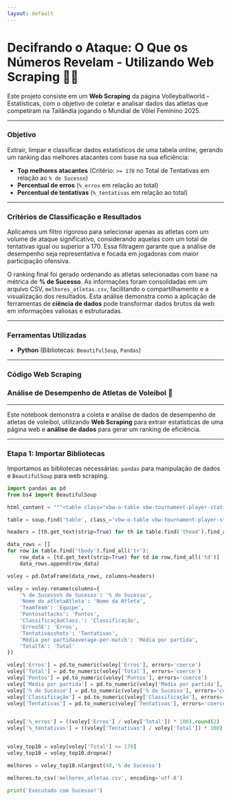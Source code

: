 ```yaml
---
layout: default
---
```


# Decifrando o Ataque: O Que os Números Revelam - Utilizando Web Scraping 🏐👧

Este projeto consiste em um **Web Scraping** da página Volleyballworld - Estatísticas, com o objetivo de coletar e analisar dados das atletas que competiram na Tailândia jogando o Mundial de Vôlei Feminino 2025.

---

### Objetivo

Extrair, limpar e classificar dados estatísticos de uma tabela online, gerando um ranking das melhores atacantes com base na sua eficiência:

- **Top melhores atacantes** (Critério: `>= 170` no Total de Tentativas em relação ao `% de Sucesso`)
- **Percentual de erros** (`%_erros` em relação ao total)
- **Percentual de tentativas** (`%_tentativas` em relação ao total)

---

### Critérios de Classificação e Resultados

Aplicamos um filtro rigoroso para selecionar apenas as atletas com um volume de ataque significativo, considerando aquelas com um total de tentativas igual ou superior a 170. Essa filtragem garante que a análise de desempenho seja representativa e focada em jogadoras com maior participação ofensiva.

O ranking final foi gerado ordenando as atletas selecionadas com base na métrica de **% de Sucesso**. As informações foram consolidadas em um arquivo CSV, `melhores_atletas.csv`, facilitando o compartilhamento e a visualização dos resultados. Esta análise demonstra como a aplicação de ferramentas de **ciência de dados** pode transformar dados brutos da web em informações valiosas e estruturadas.

---

### Ferramentas Utilizadas

- **Python** (Bibliotecas: `BeautifulSoup`, `Pandas`)

---

### Código Web Scraping

### Análise de Desempenho de Atletas de Voleibol 🏐

---

Este notebook demonstra a coleta e análise de dados de desempenho de atletas de voleibol, utilizando **Web Scraping** para extrair estatísticas de uma página web e **análise de dados** para gerar um ranking de eficiência.

---

### **Etapa 1: Importar Bibliotecas**

Importamos as bibliotecas necessárias: `pandas` para manipulação de dados e `BeautifulSoup` para web scraping.

```python
import pandas as pd
from bs4 import BeautifulSoup

html_content = """<table class="vbw-o-table vbw-tournament-player-statistic-table vbw-stats-scorers"a class="vbw-muplayer" href="/volleyball/competitions/women-world-championship/players/163939">Weske</a></td>"""

table = soup.find('table', class_='vbw-o-table vbw-tournament-player-statistic-table vbw-stats-scorers')

headers = [th.get_text(strip=True) for th in table.find('thead').find_all('th')]

data_rows = []
for row in table.find('tbody').find_all('tr'):
    row_data = [td.get_text(strip=True) for td in row.find_all('td')]
    data_rows.append(row_data)

voley = pd.DataFrame(data_rows, columns=headers)

voley = voley.rename(columns={
    '% de Sucesso% de Sucesso': '% de Sucesso',
    'Nome do atletaAtleta': 'Nome da Atleta',
    'TeamTeam': 'Equipe',
    'Pontosattacks': 'Pontos',
    'ClassificaçãoClass.': 'Classificação',
    'ErrosSE': 'Erros',
    'Tentativasshots': 'Tentativas',
    'Média por partidaaverage-per-match': 'Média por partida',
    'TotalTA': 'Total'
})

voley['Erros'] = pd.to_numeric(voley['Erros'], errors='coerce')
voley['Total'] = pd.to_numeric(voley['Total'], errors='coerce')
voley['Pontos'] = pd.to_numeric(voley['Pontos'], errors='coerce')
voley['Média por partida'] = pd.to_numeric(voley['Média por partida'], errors='coerce')
voley['% de Sucesso'] = pd.to_numeric(voley['% de Sucesso'], errors='coerce')
voley['Classificação'] = pd.to_numeric(voley['Classificação'], errors='coerce')
voley['Tentativas'] = pd.to_numeric(voley['Tentativas'], errors='coerce')


voley['%_erros'] = ((voley['Erros'] / voley['Total']) * 100).round(2)
voley['%_tentativas'] = ((voley['Tentativas'] / voley['Total']) * 100).round(2)


voley_top10 = voley[voley['Total'] >= 170]
voley_top10 = voley_top10.dropna()

melhores = voley_top10.nlargest(40,'% de Sucesso')

melhores.to_csv('melhores_atletas.csv', encoding='utf-8')

print('Executado com Sucesso!')

